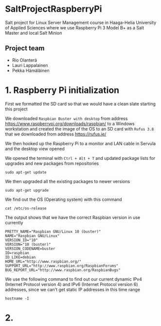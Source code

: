 # SaltProjectRaspberryPi

Salt project for Linux Server Management course in Haaga-Helia University of Applied Sciences where we use Raspberry Pi 3 Model B+ as a Salt Master and local Salt Minion


## Project team

- Rio Olanterä
- Lauri Lappalainen
- Pekka Hämäläinen


# 1. Raspberry Pi initialization

First we formatted the SD card so that we would have a clean slate starting this project

We downloaded ```Raspbian Buster with desktop``` from address https://www.raspberrypi.org/downloads/raspbian/ to a Windows workstation and created the image of the OS to an SD card with ```Rufus 3.8``` that we downloaded from address https://rufus.ie/

We then hooked up the Raspberry Pi to a monitor and LAN cable in Servula and the desktop view opened

We opened the terminal with ```Ctrl + Alt + T``` and updated package lists for upgrades and new packages from repositories

```
sudo apt-get update
```

We then upgraded all the existing packages to newer versions

```
sudo apt-get upgrade
```

We find out the OS (Operating system) with this command

```
cat /etc/os-release
```

The output shows that we have the correct Raspbian version in use currently

```
PRETTY_NAME="Raspbian GNU/Linux 10 (buster)"
NAME="Raspbian GNU/Linux"
VERSION_ID="10"
VERSION="10 (buster)"
VERSION_CODENAME=buster
ID=raspbian
ID_LIKE=debian
HOME_URL="http://www.raspbian.org/"
SUPPORT_URL="http://www.raspbian.org/RaspbianForums"
BUG_REPORT_URL="http://www.raspbian.org/RaspbianBugs"
```

We use the following command to find out our current dynamic IPv4 (Internet Protocol version 4) and IPv6 (Internet Protocol version 6) addresses, since we can't get static IP addresses in this time range

```
hostname -I
```





# 2. 
